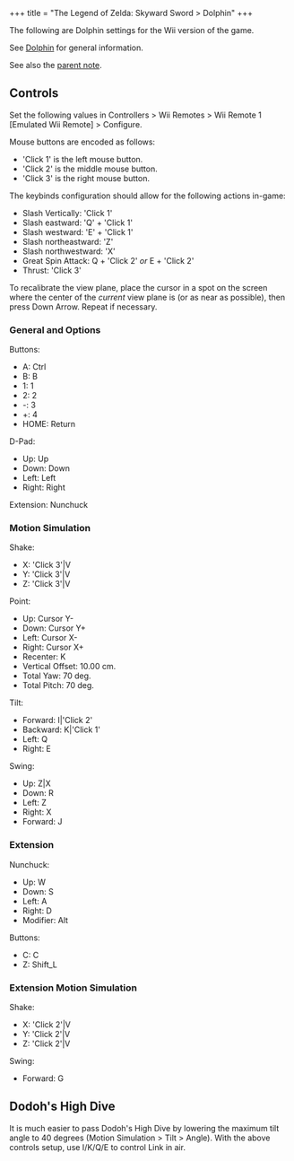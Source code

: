 +++
title = "The Legend of Zelda: Skyward Sword > Dolphin"
+++

The following are Dolphin settings for the Wii version of the game.

See [Dolphin](@/notes/Dolphin.md) for general information.

See also the [parent note](@/notes/The_Legend_of_Zelda_Skyward_Sword/_index.md).

## Controls

Set the following values in Controllers > Wii Remotes > Wii Remote 1 [Emulated Wii Remote] > Configure.

Mouse buttons are encoded as follows:

- 'Click 1' is the left mouse button.
- 'Click 2' is the middle mouse button.
- 'Click 3' is the right mouse button.

The keybinds configuration should allow for the following actions in-game:

- Slash Vertically: 'Click 1'
- Slash eastward: 'Q' + 'Click 1'
- Slash westward: 'E' + 'Click 1'
- Slash northeastward: 'Z'
- Slash northwestward: 'X'
- Great Spin Attack: Q + 'Click 2' *or* E + 'Click 2'
- Thrust: 'Click 3'

To recalibrate the view plane, place the cursor in a spot on the screen where the center of the *current* view plane is (or as near as possible), then press Down Arrow. Repeat if necessary.

### General and Options

Buttons:

- A: Ctrl
- B: B
- 1: 1
- 2: 2
- -: 3
- +: 4
- HOME: Return

D-Pad:

- Up: Up
- Down: Down
- Left: Left
- Right: Right

Extension: Nunchuck

### Motion Simulation

Shake:

- X: 'Click 3'|V
- Y: 'Click 3'|V
- Z: 'Click 3'|V

Point:

- Up: Cursor Y-
- Down: Cursor Y+
- Left: Cursor X-
- Right: Cursor X+
- Recenter: K
- Vertical Offset: 10.00 cm.
- Total Yaw: 70 deg.
- Total Pitch: 70 deg.

Tilt:

- Forward: I|'Click 2'
- Backward: K|'Click 1'
- Left: Q
- Right: E

Swing:

- Up: Z|X
- Down: R
- Left: Z
- Right: X
- Forward: J

### Extension

Nunchuck:

- Up: W
- Down: S
- Left: A
- Right: D
- Modifier: Alt

Buttons:

- C: C
- Z: Shift_L

### Extension Motion Simulation

Shake:

- X: 'Click 2'|V
- Y: 'Click 2'|V
- Z: 'Click 2'|V

Swing:

- Forward: G

## Dodoh's High Dive

It is much easier to pass Dodoh's High Dive by lowering the maximum tilt angle to 40 degrees (Motion Simulation > Tilt > Angle). With the above controls setup, use I/K/Q/E to control Link in air.
